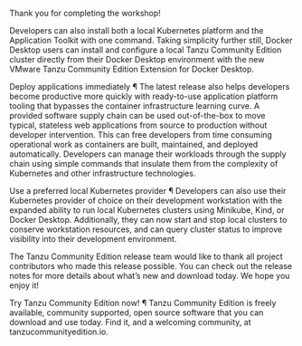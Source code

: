 Thank you for completing the workshop!

Developers can also install both a local Kubernetes platform and the Application Toolkit with one command. Taking simplicity further still, Docker Desktop users can install and configure a local Tanzu Community Edition cluster directly from their Docker Desktop environment with the new VMware Tanzu Community Edition Extension for Docker Desktop.

Deploy applications immediately ¶
The latest release also helps developers become productive more quickly with ready-to-use application platform tooling that bypasses the container infrastructure learning curve. A provided software supply chain can be used out-of-the-box to move typical, stateless web applications from source to production without developer intervention. This can free developers from time consuming operational work as containers are built, maintained, and deployed automatically. Developers can manage their workloads through the supply chain using simple commands that insulate them from the complexity of Kubernetes and other infrastructure technologies.

Use a preferred local Kubernetes provider ¶
Developers can also use their Kubernetes provider of choice on their development workstation with the expanded ability to run local Kubernetes clusters using Minikube, Kind, or Docker Desktop. Additionally, they can now start and stop local clusters to conserve workstation resources, and can query cluster status to improve visibility into their development environment.

The Tanzu Community Edition release team would like to thank all project contributors who made this release possible. You can check out the release notes for more details about what’s new and download today. We hope you enjoy it!

Try Tanzu Community Edition now! ¶
Tanzu Community Edition is freely available, community supported, open source software that you can download and use today. Find it, and a welcoming community, at tanzucommunityedition.io.
